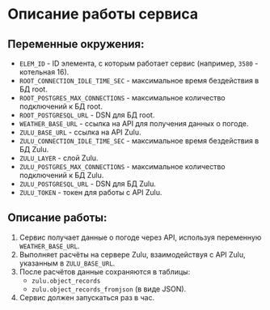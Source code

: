 # Описание работы сервиса

## Переменные окружения:
- `ELEM_ID` - ID элемента, с которым работает сервис (например, `3580` - котельная 16).
- `ROOT_CONNECTION_IDLE_TIME_SEC` - максимальное время бездействия в БД root.
- `ROOT_POSTGRES_MAX_CONNECTIONS` - максимальное количество подключений к БД root.
- `ROOT_POSTGRESQL_URL` - DSN для БД root.
- `WEATHER_BASE_URL` - ссылка на API для получения данных о погоде.
- `ZULU_BASE_URL` - ссылка на API Zulu.
- `ZULU_CONNECTION_IDLE_TIME_SEC` - максимальное время бездействия в БД Zulu.
- `ZULU_LAYER` - слой Zulu.
- `ZULU_POSTGRES_MAX_CONNECTIONS` - максимальное количество подключений к БД Zulu.
- `ZULU_POSTGRESQL_URL` - DSN для БД Zulu.
- `ZULU_TOKEN` - токен для работы с API Zulu.

## Описание работы:
1. Сервис получает данные о погоде через API, используя переменную `WEATHER_BASE_URL`.
2. Выполняет расчёты на сервере Zulu, взаимодействуя с API Zulu, указанным в `ZULU_BASE_URL`.
3. После расчётов данные сохраняются в таблицы:
    - `zulu.object_records`
    - `zulu.object_records_fromjson` (в виде JSON).
4. Сервис должен запускаться раз в час.
